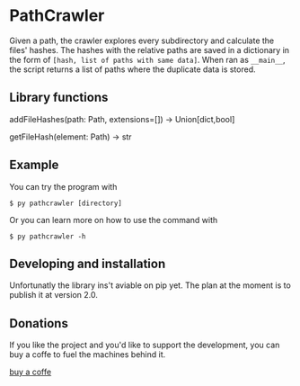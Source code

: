 # PathCrawler

Given a path, the crawler explores every subdirectory and calculate the files'
hashes.
The hashes with the relative paths are saved in a dictionary in the form of
`[hash, list of paths with same data]`.
When ran as `__main__`, the script returns a list of paths where the duplicate
data is stored.

## Library functions
addFileHashes(path: Path, extensions=[]) -> Union[dict,bool]

getFileHash(element: Path) -> str

## Example
You can try the program with 

```shell
$ py pathcrawler [directory]
```

Or you can learn more on how to use the command with 
```shell
$ py pathcrawler -h
```

## Developing and installation
Unfortunatly the library ins't aviable on pip yet.
The plan at the moment is to publish it at version 2.0.

## Donations
If you like the project and you'd like to support the development, you can
buy a coffe to fuel the machines behind it.

[buy a coffe](https://www.buymeacoffee.com/safesintesi)